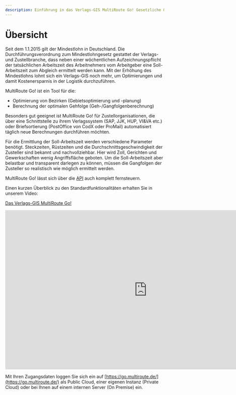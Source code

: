 ```yaml
---
description: Einführung in das Verlags-GIS MultiRoute Go! Gesetzliche Grundlage bei Zustellorganisationen, Verlagshäusern und Briefzustellung
---
```


# Übersicht

Seit dem 1.1.2015 gilt der Mindestlohn in Deutschland. Die Durchführungsverordnung zum Mindestlohngesetz gestattet der Verlags- und Zustellbranche, dass neben einer wöchentlichen Aufzeichnungspflicht der tatsächlichen Arbeitszeit des Arbeitnehmers vom Arbeitgeber eine Soll-Arbeitszeit zum Abgleich ermittelt werden kann. 
Mit der Erhöhung des Mindestlohns lohnt sich ein Verlags-GIS noch mehr, um Optimierungen und damit Kostenersparnis in der Logistik durchzuführen. 

MultiRoute Go! ist ein Tool für die:

* Optimierung von Bezirken (Gebietsoptimierung und -planung)
* Berechnung der optimalen Gehfolge (Geh-/Gangfolgenberechnung)

Besonders gut geeignet ist MultiRoute Go! für Zustellorganisationen, die über eine Schnittstelle zu ihrem Verlagssystem (SAP, JJK, HUP, VI&VA etc.) oder Briefsortierung (PostOffice von CodX oder ProMail) automatisiert täglich neue Berechnungen durchführen möchten.

Für die Ermittlung der Soll-Arbeitszeit werden verschiedene Parameter benötigt. Steckzeiten, Rüstzeiten und die Durchschnittsgeschwindigkeit der Zusteller sind bekannt und nachvollziehbar. Hier wird Zoll, Gerichten und Gewerkschaften wenig Angriffsfläche geboten. Um die Soll-Arbeitszeit aber belastbar und transparent darlegen zu können, müssen die Gangfolgen der Zusteller so realistisch wie möglich ermittelt werden. 

MultiRoute Go! lässt sich über die [API](../api-intro/) auch komplett fernsteuern.

Einen kurzen Überblick zu den Standardfunktionalitäten erhalten Sie in unserem Video:

 [Das Verlags-GIS MultiRoute Go!](https://youtu.be/oRk-P5Ty7VI)

<iframe width="898" height="505" src="https://www.youtube.com/embed/oRk-P5Ty7VI" title="YouTube video player" frameborder="0" allow="accelerometer; autoplay; clipboard-write; encrypted-media; gyroscope; picture-in-picture" allowfullscreen></iframe>

Mit Ihren Zugangsdaten loggen Sie sich ein auf [https://go.multiroute.de/](https://go.multiroute.de/) als Public Cloud, einer eigenen Instanz (Private Cloud) oder bei Ihnen auf einem internen Server (On Premise) ein.
